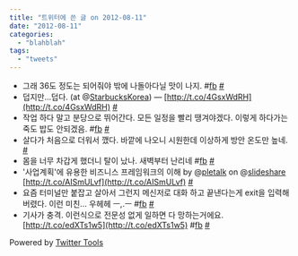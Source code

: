 ```yaml
---
title: "트위터에 쓴 글 on 2012-08-11"
date: "2012-08-11"
categories: 
  - "blahblah"
tags: 
  - "tweets"
---
```


- 그래 36도 정도는 되어줘야 밖에 나돌아다닐 맛이 나지. #[fb](http://search.twitter.com/search?q=%23fb) [#](http://twitter.com/blurblah/statuses/232026675062394880)
- 덥지만...덥다. (at @[StarbucksKorea](http://twitter.com/StarbucksKorea)) — [http://t.co/4GsxWdRH](http://t.co/4GsxWdRH) [#](http://twitter.com/blurblah/statuses/232031826934378496)
- 작업 하다 말고 분당으로 뛰어간다. 모든 일정을 빨리 땡겨야겠다. 이렇게 하다가는 죽도 밥도 안되겠음. #[fb](http://search.twitter.com/search?q=%23fb) [#](http://twitter.com/blurblah/statuses/232077604876849152)
- 살다가 처음으로 더워서 깼다. 바깥에 나오니 시원한데 이상하게 방안 온도만 높네. [#](http://twitter.com/blurblah/statuses/232208773882736640)
- 몸을 너무 차갑게 했더니 탈이 났나. 새벽부터 난리네 #[fb](http://search.twitter.com/search?q=%23fb) [#](http://twitter.com/blurblah/statuses/232626739484950528)
- '사업계획'에 유용한 비즈니스 프레임워크의 이해 by @[pletalk](http://twitter.com/pletalk) on @[slideshare](http://twitter.com/slideshare) [http://t.co/AISmULvf](http://t.co/AISmULvf) [#](http://twitter.com/blurblah/statuses/233123443577589760)
- 요즘 터미널만 붙잡고 살아서 그런지 메신저로 대화 하고 끝낸다는게 exit을 입력해 버렸다. 이런 미친... 우헤헤 ㅡ,.ㅡ #[fb](http://search.twitter.com/search?q=%23fb) [#](http://twitter.com/blurblah/statuses/233429994368544768)
- 기사가 충격. 이런식으로 전문성 없게 일하면 다 망하는거에요. [http://t.co/edXTs1w5](http://t.co/edXTs1w5) #[fb](http://search.twitter.com/search?q=%23fb) [#](http://twitter.com/blurblah/statuses/233595434906562560)

Powered by [Twitter Tools](http://alexking.org/projects/wordpress)
